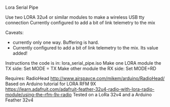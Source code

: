 Lora Serial Pipe

Use two LORA 32u4 or similar modules to make a wireless USB tty connection
Currently configured to add a bit of link telemetry to the mix

Caveats:
 - currently only one way. Buffering is hard.
 - Currently configured to add a bit of link telemetry to the mix. Its value added!


Instructions
the code is in: lora_serial_pipe.iso
Make one LORA module the TX side: Set MODE = TX
Make other module the RX side: Set MODE=RD

Requires: RadioHead
http://www.airspayce.com/mikem/arduino/RadioHead/
Based on Arduino tutorial for LORA RFM 9X
https://learn.adafruit.com/adafruit-feather-32u4-radio-with-lora-radio-module/using-the-rfm-9x-radio
Tested on a LoRa 32v4 and a Arduino Feather 32v4
